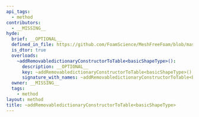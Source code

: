 ```yaml
---
api_tags:
  - method
contributors:
  - __MISSING__
hyde:
  brief: __OPTIONAL__
  defined_in_file: https://github.com/FoamScience/MeshFreeFoam/blob/master/src/meshfree/https:/github.com/FoamScience/MeshFreeFoam/blob/master/src/meshfree/https:/github.com/FoamScience/MeshFreeFoam/blob/master/src/meshfree/https:/github.com/FoamScience/MeshFreeFoam/blob/master/src/meshfree/https:/github.com/FoamScience/MeshFreeFoam/blob/master/src/meshfree/https:/github.com/FoamScience/MeshFreeFoam/blob/master/src/meshfree/https:/github.com/FoamScience/MeshFreeFoam/blob/master/src/meshfree/https:/github.com/FoamScience/MeshFreeFoam/blob/master/src/meshfree/shapes/basicShape/basicShape.H
  is_dtor: true
  overloads:
    ~addRemovabledictionaryConstructorToTable<basicShapeType>():
      description: __OPTIONAL__
      key: ~addRemovabledictionaryConstructorToTable<basicShapeType>()
      signature_with_names: ~addRemovabledictionaryConstructorToTable<basicShapeType>()
  owner: __MISSING__
  tags:
    - method
layout: method
title: ~addRemovabledictionaryConstructorToTable<basicShapeType>
---
```


